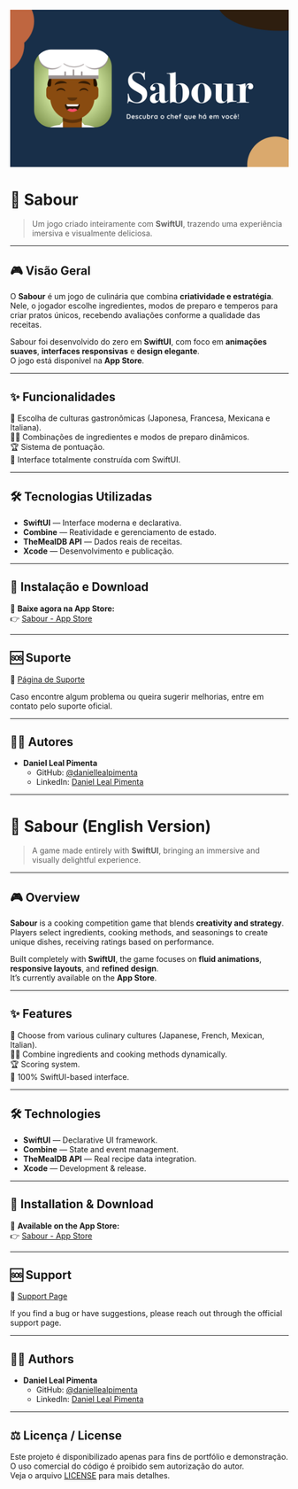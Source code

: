 ![Banner do Sabour](./Banner/BannerSabour.png)

# 🍰 Sabour  

> Um jogo criado inteiramente com **SwiftUI**, trazendo uma experiência imersiva e visualmente deliciosa.

---

## 🎮 Visão Geral  

O **Sabour** é um jogo de culinária que combina **criatividade e estratégia**.  
Nele, o jogador escolhe ingredientes, modos de preparo e temperos para criar pratos únicos, recebendo avaliações conforme a qualidade das receitas.

Sabour foi desenvolvido do zero em **SwiftUI**, com foco em **animações suaves**, **interfaces responsivas** e **design elegante**.  
O jogo está disponível na **App Store**.

---

## ✨ Funcionalidades  

🍱 Escolha de culturas gastronômicas (Japonesa, Francesa, Mexicana e Italiana).  
👨‍🍳 Combinações de ingredientes e modos de preparo dinâmicos.  
🏆 Sistema de pontuação.  
🎨 Interface totalmente construída com SwiftUI.  

---

## 🛠️ Tecnologias Utilizadas  

- **SwiftUI** — Interface moderna e declarativa.  
- **Combine** — Reatividade e gerenciamento de estado.  
- **TheMealDB API** — Dados reais de receitas.  
- **Xcode** — Desenvolvimento e publicação.  

---

## 📲 Instalação e Download  

📱 **Baixe agora na App Store:**  
👉 [Sabour - App Store](https://apps.apple.com/us/app/sabour/id6746773198) 

---

## 🆘 Suporte  

🔗 [Página de Suporte](https://daniellealpimenta.github.io/Sabour/suport)  

Caso encontre algum problema ou queira sugerir melhorias, entre em contato pelo suporte oficial.  

---

## 👩‍💻 Autores  

- **Daniel Leal Pimenta**  
  - GitHub: [@daniellealpimenta](https://github.com/daniellealpimenta)  
  - LinkedIn: [Daniel Leal Pimenta](https://www.linkedin.com/in/daniel-leal-pimenta)  

---

# 🍰 Sabour (English Version)

> A game made entirely with **SwiftUI**, bringing an immersive and visually delightful experience.

---

## 🎮 Overview  

**Sabour** is a cooking competition game that blends **creativity and strategy**.  
Players select ingredients, cooking methods, and seasonings to create unique dishes, receiving ratings based on performance.

Built completely with **SwiftUI**, the game focuses on **fluid animations**, **responsive layouts**, and **refined design**.  
It’s currently available on the **App Store**.

---

## ✨ Features  

🍱 Choose from various culinary cultures (Japanese, French, Mexican, Italian).  
👨‍🍳 Combine ingredients and cooking methods dynamically.  
🏆 Scoring system.  
🎨 100% SwiftUI-based interface.    

---

## 🛠️ Technologies  

- **SwiftUI** — Declarative UI framework.  
- **Combine** — State and event management.  
- **TheMealDB API** — Real recipe data integration.  
- **Xcode** — Development & release.  

---

## 📲 Installation & Download  

📱 **Available on the App Store:**  
👉 [Sabour - App Store](https://apps.apple.com/us/app/sabour/id6746773198)

---

## 🆘 Support  

🔗 [Support Page](https://daniellealpimenta.github.io/Sabour/suport)  

If you find a bug or have suggestions, please reach out through the official support page.  

---

## 👩‍💻 Authors  

- **Daniel Leal Pimenta**  
  - GitHub: [@daniellealpimenta](https://github.com/daniellealpimenta)  
  - LinkedIn: [Daniel Leal Pimenta](https://www.linkedin.com/in/daniel-leal-pimenta)  

---

## ⚖️ Licença / License  

Este projeto é disponibilizado apenas para fins de portfólio e demonstração.  
O uso comercial do código é proibido sem autorização do autor.  
Veja o arquivo [LICENSE](./LICENSE) para mais detalhes.  
